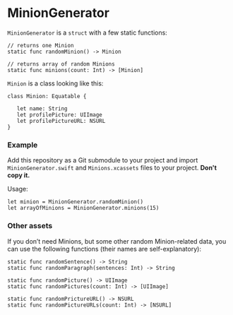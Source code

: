 # MinionGenerator

```MinionGenerator``` is a ```struct``` with a few static functions:

	// returns one Minion
    static func randomMinion() -> Minion 

	// returns array of random Minions
    static func minions(count: Int) -> [Minion]



```Minion``` is a class looking like this:

	class Minion: Equatable {
	
	   let name: String
	   let profilePicture: UIImage
	   let profilePictureURL: NSURL
	}



### Example

Add this repository as a Git submodule to your project and import ```MinionGenerator.swift``` and ```Minions.xcassets``` files to your project. **Don't copy it.**

Usage:

	let minion = MinionGenerator.randomMinion()
	let arrayOfMinions = MinionGenerator.minions(15)
	
	
### Other assets


If you don’t need Minions, but some other random Minion-related data, you can use the following functions (their names are self-explanatory):

    static func randomSentence() -> String
    static func randomParagraph(sentences: Int) -> String     
    
    static func randomPicture() -> UIImage 
    static func randomPictures(count: Int) -> [UIImage]

    static func randomPrictureURL() -> NSURL 
    static func randomPictureURLs(count: Int) -> [NSURL] 